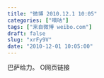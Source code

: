 ```yaml
---
title: "微博 2010.12.1 10:05"
categories: ["嘀咕"]
tags: ["来自微博 weibo.com"]
draft: false
slug: "xrFy9V"
date: "2010-12-01 10:05:00"
---
```


<p>巴萨给力。 O网页链接 ​​​​</p>
